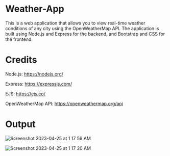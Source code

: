 # Weather-App
This is a web application that allows you to view real-time weather conditions of any city using the OpenWeatherMap API. The application is built using Node.js and Express for the backend, and Bootstrap and CSS for the frontend.

# Credits

Node.js: https://nodejs.org/

Express: https://expressjs.com/

EJS: https://ejs.co/

OpenWeatherMap API: https://openweathermap.org/api

# Output

![Screenshot 2023-04-25 at 1 17 59 AM](https://user-images.githubusercontent.com/80082945/234100577-876fe325-371c-4866-a382-20b52b24dd3e.png)


![Screenshot 2023-04-25 at 1 17 20 AM](https://user-images.githubusercontent.com/80082945/234100400-b1a22c80-21d5-4de4-9a3b-59cf0315ef16.png)
